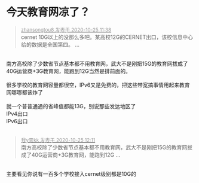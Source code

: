 # 今天教育网凉了？


<div class="quote"><blockquote><font size="2"><a href="https://www.hostloc.com/forum.php?mod=redirect&amp;goto=findpost&amp;pid=9349195&amp;ptid=757953" target="_blank"><font color="#999999">zhansongtou8 发表于 2020-10-25 11:38</font></a></font><br />
cernet 10G以上的没那么多吧。某高校12G的CERNET出口，该校信息中心给的数据是全国第四。 ...</blockquote></div><br />
南方高校除了少数省节点基本都不用教育网，武大不是刚把15G的教育网拔成了40G运营商+3G教育网，能跑到12G当然是排前面的。<br />
<br />
很多学校的教育网容量都很空，IPv6又是免费的，把这些带宽搞事情用起来教育网哪哪都该炸了<br />
<br />
就一个普普通通的省峰值都能13G，别说那些发达地区了<br />
IPv4出口<br />
<img id="aimg_pQhOY" onclick="zoom(this, this.src, 0, 0, 0)" class="zoom" src="https://moe.lty.fun/images/PS9t.png" onmouseover="img_onmouseoverfunc(this)" onload="thumbImg(this)" border="0" alt="" /><br />
IPv6出口<br />
<img id="aimg_XyjQY" onclick="zoom(this, this.src, 0, 0, 0)" class="zoom" src="https://moe.lty.fun/images/PN1k.png" onmouseover="img_onmouseoverfunc(this)" onload="thumbImg(this)" border="0" alt="" /><br />
<br />


<div class="quote"><blockquote><font size="2"><a href="https://www.hostloc.com/forum.php?mod=redirect&amp;goto=findpost&amp;pid=9349336&amp;ptid=757953" target="_blank"><font color="#999999">我y零kk 发表于 2020-10-25 12:11</font></a></font><br />
南方高校除了少数省节点基本都不用教育网，武大不是刚把15G的教育网拔成了40G运营商+3G教育网，能跑到12G ...</blockquote></div><br />
主要看见你说有一百多个学校接入cernet级别都是10G的

